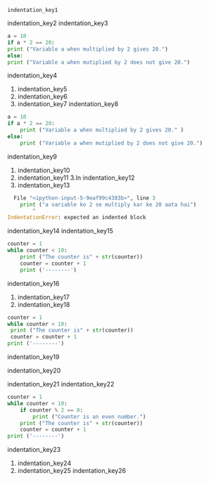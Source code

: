 ```ngMeta
indentation_key1
```

indentation_key2
indentation_key3
```python
a = 10
if a * 2 == 20:
print ("Variable a when multiplied by 2 gives 20.")
else:
print ("Variable a when mutiplied by 2 does not give 20.")
```
indentation_key4


1. indentation_key5
2. indentation_key6
3. indentation_key7
indentation_key8


```python
a = 10
if a * 2 == 20:
    print ("Variable a when multiplied by 2 gives 20." )
else:
    print ("Variable a when mutiplied by 2 does not give 20.")
```
indentation_key9


1. indentation_key10
2. indentation_key11
3.In indentation_key12
4. indentation_key13
```python
  File "<ipython-input-5-9eaf99c4383b>", line 3
    print ("a variable ko 2 se multiply kar ke 20 aata hai")
        ^
IndentationError: expected an indented block
```
indentation_key14
indentation_key15
```python
counter = 1
while counter < 10:
    print ("The counter is" + str(counter))
    counter = counter + 1
    print ('--------')
```
indentation_key16


1. indentation_key17
2. indentation_key18
```python
counter = 1
while counter < 10:
 print ("The counter is" + str(counter))
 counter = counter + 1
print ('--------')
```
indentation_key19


indentation_key20


indentation_key21
indentation_key22


```python
counter = 1
while counter < 10:
    if counter % 2 == 0:
        print ("Counter is an even number.")
    print ("The counter is" + str(counter))
    counter = counter + 1
print ('--------')
```
indentation_key23


1. indentation_key24
2. indentation_key25
indentation_key26

